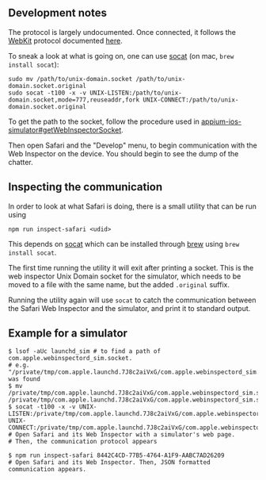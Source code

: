 ## Development notes

The protocol is largely undocumented. Once connected, it follows the [WebKit](https://webkit.org/)
protocol documented [here](https://github.com/WebKit/webkit/tree/master/Source/JavaScriptCore/inspector/protocol).

To sneak a look at what is going on, one can use [socat](https://linux.die.net/man/1/socat)
(on mac, `brew install socat`):
```shell
sudo mv /path/to/unix-domain.socket /path/to/unix-domain.socket.original
sudo socat -t100 -x -v UNIX-LISTEN:/path/to/unix-domain.socket,mode=777,reuseaddr,fork UNIX-CONNECT:/path/to/unix-domain.socket.original
```

To get the path to the socket, follow the procedure used in [appium-ios-simulator#getWebInspectorSocket](https://github.com/appium/appium-ios-simulator/blob/master/lib/simulator-xcode-9.3.js#L18-L49).

Then open Safari and the "Develop" menu, to begin communication with the Web
Inspector on the device. You should begin to see the dump of the chatter.


## Inspecting the communication

In order to look at what Safari is doing, there is a small utility that can
be run using
```
npm run inspect-safari <udid>
```

This depends on [socat](https://linux.die.net/man/1/socat) which can be installed
through [brew](https://brew.sh/) using `brew install socat`.

The first time running the utility it will exit after printing a socket. This
is the web inspector Unix Domain socket for the simulator, which needs to be moved
to a file with the same name, but the added `.original` suffix.

Running the utility again will use `socat` to catch the communication between
the Safari Web Inspector and the simulator, and print it to standard output.

## Example for a simulator

```
$ lsof -aUc launchd_sim # to find a path of com.apple.webinspectord_sim.socket.
# e.g. "/private/tmp/com.apple.launchd.7J8c2aiVxG/com.apple.webinspectord_sim.socket" was found
$ mv /private/tmp/com.apple.launchd.7J8c2aiVxG/com.apple.webinspectord_sim.socket /private/tmp/com.apple.launchd.7J8c2aiVxG/com.apple.webinspectord_sim.socket.original
$ socat -t100 -x -v UNIX-LISTEN:/private/tmp/com.apple.launchd.7J8c2aiVxG/com.apple.webinspectord_sim.socket,mode=777,reuseaddr,fork UNIX-CONNECT:/private/tmp/com.apple.launchd.7J8c2aiVxG/com.apple.webinspectord_sim.socket.original
# Open Safari and its Web Inspector with a simulator's web page.
# Then, the communication protocol appears
```

```
$ npm run inspect-safari 8442C4CD-77B5-4764-A1F9-AABC7AD26209
# Open Safari and its Web Inspector. Then, JSON formatted communication appears.
```
